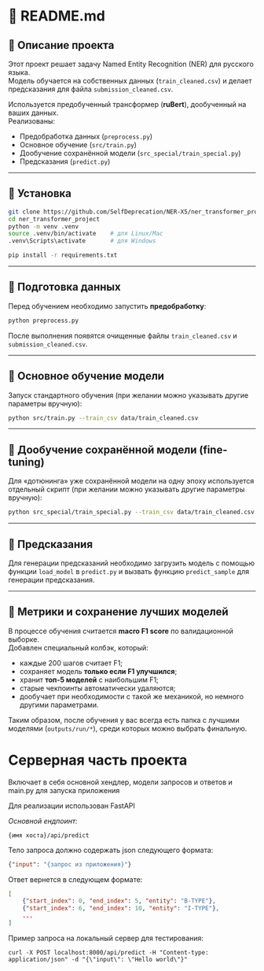 # 📘 README.md

## 🔹 Описание проекта
Этот проект решает задачу Named Entity Recognition (NER) для русского языка.  
Модель обучается на собственных данных (`train_cleaned.csv`) и делает предсказания для файла `submission_cleaned.csv`.  

Используется предобученный трансформер (**ruBert**), дообученный на ваших данных.  
Реализованы:
- Предобработка данных (`preprocess.py`)  
- Основное обучение (`src/train.py`)  
- Дообучение сохранённой модели (`src_special/train_special.py`)  
- Предсказания (`predict.py`)  

---

## 🔹 Установка

```bash
git clone https://github.com/SelfDeprecation/NER-X5/ner_transformer_project.git
cd ner_transformer_project
python -m venv .venv
source .venv/bin/activate    # для Linux/Mac
.venv\Scripts\activate       # для Windows

pip install -r requirements.txt
```

---

## 🔹 Подготовка данных
Перед обучением необходимо запустить **предобработку**:  

```bash
python preprocess.py
```

После выполнения появятся очищенные файлы `train_cleaned.csv` и `submission_cleaned.csv`.  

---

## 🔹 Основное обучение модели

Запуск стандартного обучения (при желании можно указывать другие параметры вручную):

```bash
python src/train.py --train_csv data/train_cleaned.csv
```

---

## 🔹 Дообучение сохранённой модели (fine-tuning)

Для «дотюнинга» уже сохранённой модели на одну эпоху используется отдельный скрипт (при желании можно указывать другие параметры вручную):

```bash
python src_special/train_special.py --train_csv data/train_cleaned.csv
```

---

## 🔹 Предсказания

Для генерации предсказаний необходимо загрузить модель с помощью функции `load_model` в `predict.py` и вызвать функцию `predict_sample` для генерации предсказания.

---

## 🔹 Метрики и сохранение лучших моделей

В процессе обучения считается **macro F1 score** по валидационной выборке.  
Добавлен специальный колбэк, который:
- каждые 200 шагов считает F1;  
- сохраняет модель **только если F1 улучшился**;  
- хранит **топ-5 моделей** с наибольшим F1;  
- старые чекпоинты автоматически удаляются;
- дообучает при необходимости с такой же механикой, но немного другими параметрами.

Таким образом, после обучения у вас всегда есть папка с лучшими моделями (`outputs/run/*`), среди которых можно выбрать финальную.

# Серверная часть проекта

Включает в себя основной хендлер, модели запросов и ответов и main.py для запуска приложения

Для реализации использован FastAPI

*Основной ендпоинт:*
```
{имя хоста}/api/predict
```

Тело запроса должно содержать json следующего формата:
```json
{"input": "{запрос из приложения}"}
```

Ответ вернется в следующем формате:
```json
[
    {"start_index": 0, "end_index": 5, "entity": "B-TYPE"},
    {"start_index": 6, "end_index": 10, "entity": "I-TYPE"},
    ...
]
```

Пример запроса на локальный сервер для тестирования:
```
curl -X POST localhost:8000/api/predict -H "Content-type: application/json" -d "{\"input\": \"Hello world\"}"
```